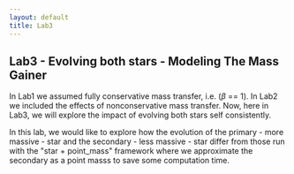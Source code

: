 ```yaml
---
layout: default
title: Lab3
---
```



## Lab3 - Evolving both stars - Modeling The Mass Gainer


In Lab1 we assumed fully conservative mass transfer, i.e. ($\beta$ == 1). In Lab2 we included the effects of nonconservative mass transfer. Now, here in Lab3, we will explore the impact of evolving both stars self consistently.


In this lab, we would like to explore how the evolution of the primary - more massive - star  and the secondary - less massive - star differ from those run with the "star + point_mass" framework where we approximate the secondary as a point masss to save some computation time. 

